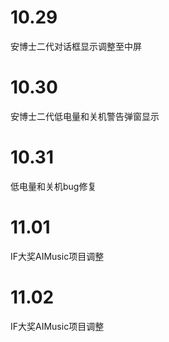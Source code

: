 # 10.29

安博士二代对话框显示调整至中屏

# 10.30

安博士二代低电量和关机警告弹窗显示

# 10.31

低电量和关机bug修复

# 11.01

IF大奖AIMusic项目调整

# 11.02

IF大奖AIMusic项目调整



